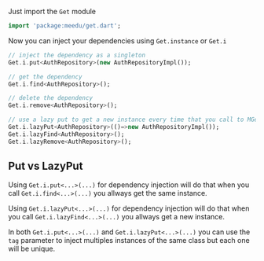 Just import the `Get` module


```dart
import 'package:meedu/get.dart';
```


Now you can inject your dependencies using `Get.instance` or `Get.i`

```dart
// inject the dependency as a singleton
Get.i.put<AuthRepository>(new AuthRepositoryImpl());

// get the dependency
Get.i.find<AuthRepository>();

// delete the dependency
Get.i.remove<AuthRepository>();

// use a lazy put to get a new instance every time that you call to MGet.i.lazyFind
Get.i.lazyPut<AuthRepository>(()=>new AuthRepositoryImpl());
Get.i.lazyFind<AuthRepository>();
Get.i.lazyRemove<AuthRepository>();
```

## Put vs LazyPut
Using `Get.i.put<...>(...)` for dependency injection will do that when you call `Get.i.find<...>(...)` you allways get the same instance.


Using `Get.i.lazyPut<...>(...)` for dependency injection will do that when you call `Get.i.lazyFind<...>(...)` you allways get a new instance.

In both `Get.i.put<...>(...)` and `Get.i.lazyPut<...>(...)` you can use the `tag` parameter to inject multiples instances of the same class but each one will be unique.